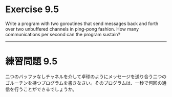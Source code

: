 # Exercise 9.5
Write a program with two goroutines that send messages back and forth over two unbuffered channels in ping-pong fashion. How many communications per second can the program sustain?

---
# 練習問題 9.5
二つのバッファなしチャネルを介して卓球のようにメッセージを送り合う二つのゴルーチンを持つプログラムを書きなさい。そのプログラムは、一秒で何回の通信を行うことができるでしょうか。
